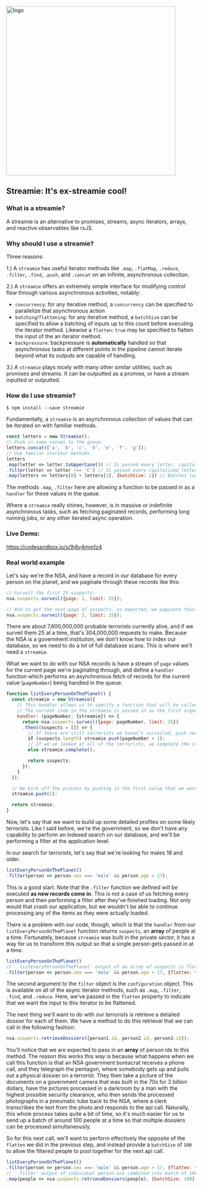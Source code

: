 <img width="450px"  src="https://i.imgur.com/Cp7IQHq.png" title="logo"/>

## Streamie: It's ex-streamie cool!

### What is a streamie?

A streamie is an alternative to promises, streams, async iterators, arrays, and reactive observables like rxJS.

### Why should I use a streamie?
Three reasons:

1.) A `streamie` has useful iterator methods like `.map`, `.flatMap`, `.reduce`, `.filter`, `.find`, `.push`, and `.concat` on an infinite, asynchronous collection.

2.) A `streamie` offers an extremely simple interface for modifying control flow through various asynchronous activities, notably:
  - `concurrency`: for any iterative method, a `concurrency` can be specified to parallelize that asynchronous action
  - `batching`/`flattening`: for any iterative method, a `batchSize` can be specified to allow a batching of inputs up to this count before executing the iterator method. Likewise a `flatten`: `true` may be specified to flatten the input of the an iterator method.
  - `backpressure`: backpressure is **automatically** handled so that asynchronous tasks at different points in the pipeline cannot iterate beyond what its outputs are capable of handling.

3.) A `streamie` plays nicely with many other similar utilities, such as promises and streams. It can be outputted as a promise, or have a stream inputted or outputted.


### How do I use streamie?

`$ npm install --save streamie`

Fundamentally, a `streamie` is an asynchronous collection of values that can be iterated on with familiar methods.

```js
const letters = new Streamie();
// Push in some values to the queue.
letters.concat(['a', 'b', 'c', 'd', 'e', 'f', 'g']);
// Use familar iterator methods.
letters
.map(letter => letter.toUpperCase()) // Is passed every letter, capitalizes them
.filter(letter => letter !== 'C') // Is passed every capitalized letter, filters out "C"
.map(letters => letters[0] + letters[1], {batchSize: 2}) // Batches together letters in groups of 2, outputs them concatenated.
```

The methods `.map`, `.filter` here are allowing a function to be passed in as a `handler` for these values in the queue.


Where a `streamie` really shines, however, is in massive or indefinite asynchronous tasks, such as fetching paginated records, performing long running jobs, or any other iterated async operation.


### Live Demo:
https://codesandbox.io/s/9j8y4mm1z4


### Real world example

Let's say we're the NSA, and have a record in our database for every person on the planet, and we paginate through these records like this:
```js
// Surveil the first 25 suspects:
nsa.suspects.surveil({page: 1, limit: 25});

// And to get the next page of suspects, as expected, we paginate thusly:
nsa.suspects.surveil({page: 2, limit: 25});
```

There are about 7,600,000,000 probable terrorists currently alive, and if we surveil them 25 at a time, that's 304,000,000 requests to make. Because the NSA is a government institution, we don't know how to index our database, so we need to do a lot of full database scans. This is where we'll need a `streamie`.

 What we want to do with our NSA records is have a stream of `page` values for the current page we're paginating through, and define a `handler` function which performs an asynchronous fetch of records for the current value (`pageNumber`) being handled in the queue.

```js
function listEveryPersonOnThePlanet() {
  const streamie = new Streamie({
    // This handler allows us to specify a function that will be called for every item pushed into the streamie.
    // The current item in the streamie is passed in as the first argument, in this case it will be the current `pageNumber` number
    handler: (pageNumber, {streamie}) => {
      return nsa.suspects.surveil({page: pageNumber, limit: 25})
      .then((suspects = []) => {
        // If there are still terrorists we haven't surveiled, push next page number into queue.
        if (suspects.length) streamie.push(pageNumber + 1);
        // If we've looked at all of the terrorists, we complete the streamie.
        else streamie.complete();

        return suspects;
      });
    }
  });

  // We kick off the process by pushing in the first value that we want to return, `pageNumber` 1.
  streamie.push(1);

  return streamie;
}
```

Now, let's say that we want to build up some detailed profiles on some likely terrorists. Like I said before, we're the government, so we don't have any capability to perform an indexed search on our database, and we'll be performing a filter at the application level.

In our search for terrorists, let's say that we're looking for males 18 and older.

```js
listEveryPersonOnThePlanet()
.filter(person => person.sex === 'male' && person.age > 17);
```

This is a good start. Note that the `.filter` function we defined will be executed **as new records come in**. This is not a case of us fetching every person and then performing a filter after they've finished loading. Not only would that crash our application, but we wouldn't be able to continue processing any of the items as they were actually loaded.

There is a problem with our code, though, which is that the `handler` from our `listEveryPersonOnThePlanet` function returns `suspects`, an **array** of people at a time. Fortunately, because `streamie` was built in the private sector, it has a way for us to transform this output so that a single person gets passed in at a time.

```js
listEveryPersonOnThePlanet()
// `.listEveryPersonOnThePlanet` output of an array of suspects is flattened to a single person at a time by providing flatten: true
.filter(person => person.sex === 'male' && person.age > 17, {flatten: true});
```

The second argument to the `filter` object is the `configuration` object. This is available on all of the async iterator methods, such as `.map`, `.filter`, `.find`, and `.reduce`. Here, we've passed in the `flatten` property to indicate that we want the input to this iterator to be flattened.

The next thing we'll want to do with our terrorists is retrieve a detailed dossier for each of them. We have a method to do this retrieval that we can call in the following fashion:

```js
nsa.suspects.retrieveDossiers([person1.id, person2.id, person3.id]);
```

You'll notice that we are expected to pass in an **array** of person ids to this method. The reason this works this way is because what happens when we call this function is that an NSA government bureacrat receives a phone call, and they telegraph the pentagon, where somebody gets up and pulls out a physical dossier on a terrorist. They then take a picture of the documents on a government camera that was built in the 70s for 3 billion dollars, have the pictures processed in a darkroom by a man with the highest possible security clearance, who then sends the processed photographs in a pneumatic tube back to the NSA, where a clerk transcribes the text from the photo and responds to the api call. Naturally, this whole process takes quite a bit of time, so it's much easier for us to send up a batch of around 100 people at a time so that multiple dossiers can be processed simultaneously.

So for this next call, we'll want to perform effectively the opposite of the `flatten` we did in the previous step, and instead provide a `batchSize` of `100` to allow the filtered people to pool together for the next api call.

```js
listEveryPersonOnThePlanet()
.filter(person => person.sex === 'male' && person.age > 17, {flatten: true})
// `.filter` output of individual person are combined into batch of 100 people by providing batchSize: 100
.map(people => nsa.suspects.retrieveDossiers(people), {batchSize: 100});
```
